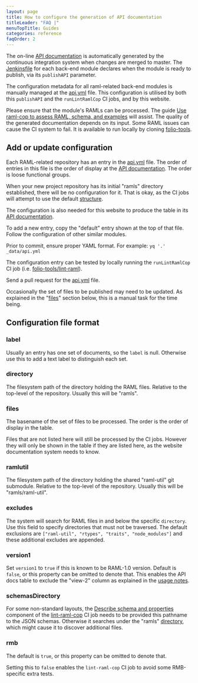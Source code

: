 ```yaml
---
layout: page
title: How to configure the generation of API documentation
titleLeader: "FAQ |"
menuTopTitle: Guides
categories: reference
faqOrder: 2
---
```


The on-line [API documentation](/reference/api/) is automatically generated by the continuous integration system when changes are merged to master.
The [Jenkinsfile](/guides/jenkinsfile/#back-end-modules) for each back-end module declares when the module is ready to publish, via its `publishAPI` parameter.

The configuration metadata for all raml-related back-end modules is manually managed at the [api.yml](https://github.com/folio-org/folio-org.github.io/blob/master/_data/api.yml) file.
This configuration is utilised by both this `publishAPI` and the `runLintRamlCop` CI jobs, and by this website.

Please ensure that the module's RAMLs can be processed. The guide [Use raml-cop to assess RAML, schema, and examples](/guides/raml-cop/) will assist.
The quality of the generated documentation depends on its input.
Some RAML issues can cause the CI system to fail.
It is available to run locally by cloning [folio-tools](https://github.com/folio-org/folio-tools).

## Add or update configuration

Each RAML-related repository has an entry in the [api.yml](https://github.com/folio-org/folio-org.github.io/blob/master/_data/api.yml) file.
The order of entries in this file is the order of display at the [API documentation](/reference/api/).
The order is loose functional groups.

When your new project repository has its initial "ramls" directory established, there will be no configuration for it.
That is okay, as the CI jobs will attempt to use the default [structure](/guides/commence-a-module/#back-end-ramls).

The configuration is also needed for this website to produce the table in its [API documentation](/reference/api/).

To add a new entry, copy the "default" entry shown at the top of that file.
Follow the configuration of other similar modules.

Prior to commit, ensure proper YAML format.
For example: `yq '.' _data/api.yml`

The configuration entry can be tested by locally running the
`runLintRamlCop` CI job (i.e. [folio-tools/lint-raml](https://github.com/folio-org/folio-tools/tree/master/lint-raml)).

Send a pull request for the [api.yml](https://github.com/folio-org/folio-org.github.io/blob/master/_data/api.yml) file.

Occasionally the set of files to be published may need to be updated.
As explained in the "[files](#files)" section below, this is a manual task for the time being.

## Configuration file format

### label

Usually an entry has one set of documents, so the `label` is null.
Otherwise use this to add a text label to distinguish each set.

### directory

The filesystem path of the directory holding the RAML files.
Relative to the top-level of the repository.
Usually this will be "ramls".

### files

The basename of the set of files to be processed.
The order is the order of display in the table.

Files that are not listed here will still be processed by the CI jobs.
However they will only be shown in the table if they are listed here, as the website documentation system needs to know.

### ramlutil

The filesystem path of the directory holding the shared "raml-util" git submodule.
Relative to the top-level of the repository.
Usually this will be "ramls/raml-util".

### excludes

The system will search for RAML files in and below the specific `directory`.
Use this field to specify directories that must not be traversed.
The default exclusions are `["raml-util", "rtypes", "traits", "node_modules"]` and these additional excludes are appended.

### version1

Set `version1` to `true` if this is known to be RAML-1.0 version.
Default is `false`, or this property can be omitted to denote that.
This enables the API docs table to exclude the "view-2" column as explained in the [usage notes](/reference/api/#usage-notes).

### schemasDirectory

For some non-standard layouts, the [Describe schema and properties](/guides/describe-schema/) component of the [lint-raml-cop](/guides/raml-cop/) CI job needs to be provided this pathname to the JSON schemas.
Otherwise it searches under the "ramls" [directory](#directory), which might cause it to discover additional files.

### rmb

The default is `true`, or this property can be omitted to denote that.

Setting this to `false` enables the `lint-raml-cop` CI job to avoid some RMB-specific extra tests.

